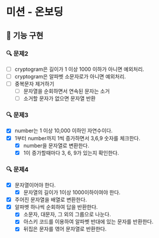 # 미션 - 온보딩

## 🚀 기능 구현

### 🔍 문제2

- [ ] cryptogram은 길이가 1 이상 1000 이하가 아니면 예외처리.
- [ ] cryptogram은 알파벳 소문자로가 아니면 예외처리.
- [ ] 중복문자 제거하기
  - [ ] 문자열을 순회하면서 연속된 문자는 소거
  - [ ] 소거할 문자가 없으면 문자열 반환

### 🔍 문제3

- [x] number는 1 이상 10,000 이하인 자연수이다.
- [x] 1부터 number까지 1씩 증가하면서 3,6,9 숫자를 체크한다.
  - [x] number을 문자열로 변환한다.
  - [x] 1이 증가할때마다 3, 6, 9가 있는지 확인한다.

### 🔍 문제4

- [x] 문자열이어야 한다.
  - [x] 문자열의 길이가 1이상 1000이하이여야 한다.
- [x] 주어진 문자열을 배열로 변환한다.
- [x] 알파벳 하나씩 순회하여 답을 반환한다.
  - [x] 소문자, 대문자, 그 외의 그룹으로 나눈다.
  - [x] 아스키 코드를 이용하여 알파벳 반대에 있는 문자를 반환한다.
  - [x] 뒤집은 문자를 엮어 문자열로 반환한다.
